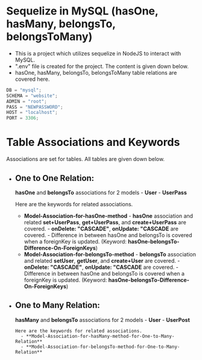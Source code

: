 # Sequelize in MySQL (hasOne, hasMany, belongsTo, belongsToMany)

- This is a project which utilizes sequelize in NodeJS to interact with MySQL.
- ".env" file is created for the project. The content is given down below.
- hasOne, hasMany, belongsTo, belongsToMany table relations are covered here.

```javascript
DB = "mysql";
SCHEMA = "website";
ADMIN = "root";
PASS = "NEWPASSWORD";
HOST = "localhost";
PORT = 3306;
```

# Table Associations and Keywords

Associations are set for tables. All tables are given down below.

- ## One to One Relation: <br>

  **hasOne** and **belongsTo** associations for 2 models - **User** - **UserPass**

    Here are the keywords for related associations.
    - **Model-Association-for-hasOne-method**
          - **hasOne** association and related **set+UserPass**, **get+UserPass**, and  **create+UserPass** are covered.
          - **onDelete: "CASCADE"**, **onUpdate: "CASCADE** are covered.
          - Difference in between hasOne and belongsTo is covered when a foreignKey is updated. (Keyword: **hasOne-belongsTo-Difference-On-ForeignKeys**)
    - **Model-Association-for-belongsTo-method**
          - **belongsTo** association and related **setUser**, **getUser**, and **create+User** are covered.
          - **onDelete: "CASCADE"**, **onUpdate: "CASCADE** are covered.
          - Difference in between hasOne and belongsTo is covered when a foreignKey is updated. (Keyword: **hasOne-belongsTo-Difference-On-ForeignKeys**)

- ## One to Many Relation: <br>

  **hasMany** and **belongsTo** associations for 2 models - **User** - **UserPost**

      Here are the keywords for related associations.
        - **Model-Association-for-hasMany-method-for-One-to-Many-Relation**
        - **Model-Association-for-belongsTo-method-for-One-to-Many-Relation**
